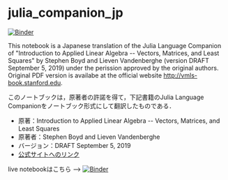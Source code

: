 # julia_companion_jp

[![Binder](https://mybinder.org/badge_logo.svg)](https://mybinder.org/v2/gh/tttamaki/julia_companion_jp/master?filepath=src%2FReadme.ipynb)

This notebook is a Japanese translation of the Julia Language Companion of "Introduction to Applied Linear Algebra -- Vectors, Matrices, and Least Squares" by Stephen Boyd and Lieven Vandenberghe (version DRAFT September 5, 2019) under the perission approved by the original authors. Original PDF version is availabe at the official website http://vmls-book.stanford.edu.

このノートブックは，原著者の許諾を得て，下記書籍のJulia Language Companionをノートブック形式にして翻訳したものである．
- 原著：Introduction to Applied Linear Algebra -- Vectors, Matrices, and Least Squares
- 原著者：Stephen Boyd and Lieven Vandenberghe
- バージョン：DRAFT September 5, 2019
- [公式サイトへのリンク](http://vmls-book.stanford.edu)

live notebookはこちら --> [![Binder](https://mybinder.org/badge_logo.svg)](https://mybinder.org/v2/gh/tttamaki/julia_companion_jp/master?filepath=src%2FReadme.ipynb)
